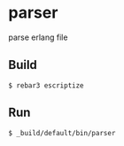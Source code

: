parser
=====

parse erlang file

Build
-----

    $ rebar3 escriptize

Run
---

    $ _build/default/bin/parser
